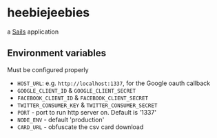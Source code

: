 # heebiejeebies

a [Sails](http://sailsjs.org) application

## Environment variables

Must be configured properly

 * `HOST_URL`: e.g. `http://localhost:1337`, for the Google oauth callback
 * `GOOGLE_CLIENT_ID` & `GOOGLE_CLIENT_SECRET`
 * `FACEBOOK_CLIENT_ID` & `FACEBOOK_CLIENT_SECRET`
 * `TWITTER_CONSUMER_KEY` & `TWITTER_CONSUMER_SECRET`
 * `PORT` - port to run http server on. Default is '1337'
 * `NODE_ENV` - default 'production'
 * `CARD_URL` - obfuscate the csv card download